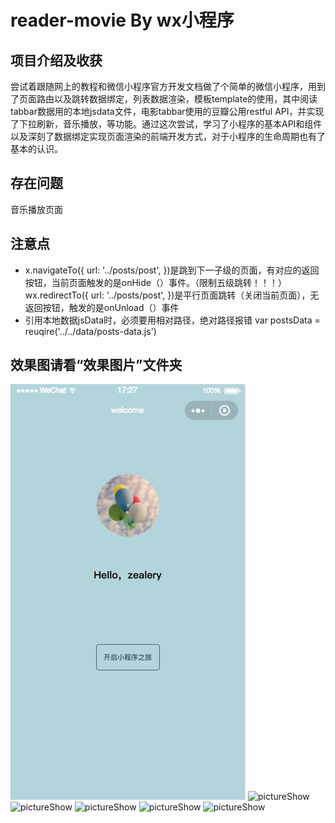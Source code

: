 # reader-movie By wx小程序
##  项目介绍及收获
尝试着跟随网上的教程和微信小程序官方开发文档做了个简单的微信小程序，用到了页面路由以及跳转数据绑定，列表数据渲染，模板template的使用，其中阅读tabbar数据用的本地jsdata文件，电影tabbar使用的豆瓣公用restful API，并实现了下拉刷新，音乐播放，等功能。通过这次尝试，学习了小程序的基本API和组件以及深刻了数据绑定实现页面渲染的前端开发方式，对于小程序的生命周期也有了基本的认识。   
## 存在问题
音乐播放页面
## 注意点  
- x.navigateTo({ url: '../posts/post', })是跳到下一子级的页面，有对应的返回按钮，当前页面触发的是onHide（）事件。（限制五级跳转！！！） wx.redirectTo({ url: '../posts/post', })是平行页面跳转（关闭当前页面），无返回按钮，触发的是onUnload（）事件
- 引用本地数据jsData时，必须要用相对路径，绝对路径报错 var postsData = reuqire('../../data/posts-data.js') 
## 效果图请看“效果图片”文件夹
![pictureShow](https://github.com/Ssunlc/reader-movie/raw/master/pictureShow/welcome.png)
![pictureShow]()
![pictureShow]()
![pictureShow]()
![pictureShow]()
![pictureShow]()
